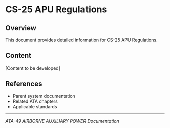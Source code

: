 # CS-25 APU Regulations

## Overview

This document provides detailed information for CS-25 APU Regulations.

## Content

[Content to be developed]

## References

- Parent system documentation
- Related ATA chapters
- Applicable standards

---

*ATA-49 AIRBORNE AUXILIARY POWER Documentation*
